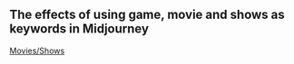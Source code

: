 ## The effects of using game, movie and shows as keywords in Midjourney

[Movies/Shows](Movies/movies.md)
